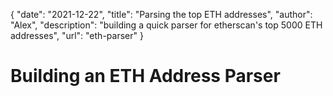 {
  "date": "2021-12-22",
  "title": "Parsing the top ETH addresses",
  "author": "Alex",
  "description": "building a quick parser for etherscan's top 5000 ETH addresses",
  "url": "eth-parser"
}

# Building an ETH Address Parser
